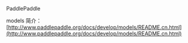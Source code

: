 PaddlePaddle

models 简介：[http://www.paddlepaddle.org/docs/develop/models/README.cn.html](http://www.paddlepaddle.org/docs/develop/models/README.cn.html)

